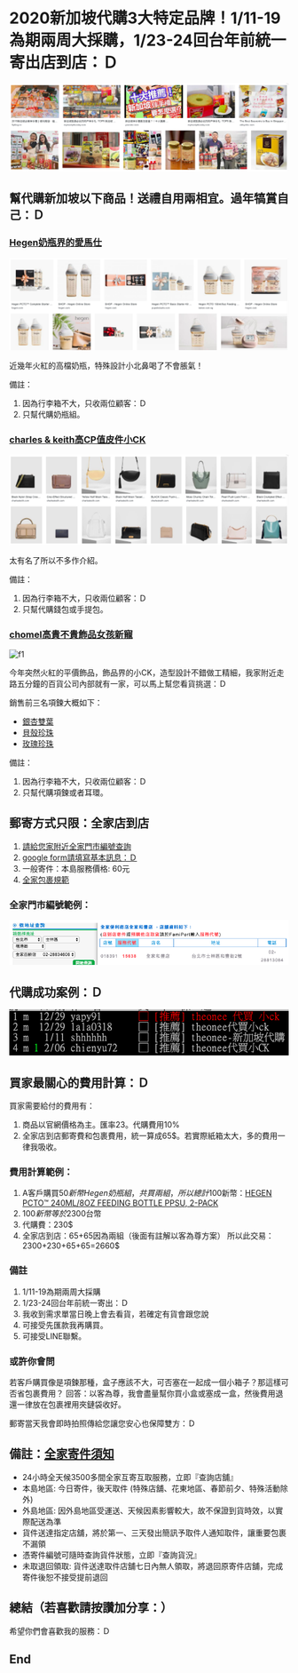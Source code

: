 # 2020新加坡代購3大特定品牌！1/11-19為期兩周大採購，1/23-24回台年前統一寄出店到店：Ｄ 
![f1](https://github.com/HCH1/blog/blob/master/fig/helpbuy0.png)

## 幫代購新加坡以下商品！送禮自用兩相宜。過年犒賞自己：Ｄ

### [Hegen奶瓶界的愛馬仕](https://www.hegen.com/shop)
![f1](https://github.com/HCH1/blog/blob/master/fig/helpbuy2.png)

近幾年火紅的高檔奶瓶，特殊設計小北鼻喝了不會脹氣！

備註：
1. 因為行李箱不大，只收兩位顧客：Ｄ
1. 只幫代購奶瓶組。



### [charles & keith高CP值皮件小CK](https://www.charleskeith.com/sg/bags)
![f1](https://github.com/HCH1/blog/blob/master/fig/helpbuy4.png)

太有名了所以不多作介紹。

備註：
1. 因為行李箱不大，只收兩位顧客：Ｄ
1. 只幫代購錢包或手提包。



### [chomel高貴不貴飾品女孩新寵](https://www.chomel.com.sg/collections/cubic-zirconia/Necklace)
![f1](https://github.com/HCH1/blog/blob/master/fig/helpbuy31.png)

今年突然火紅的平價飾品，飾品界的小CK，造型設計不錯做工精細，我家附近走路五分鐘的百貨公司內部就有一家，可以馬上幫您看貨挑選：Ｄ

銷售前三名項鍊大概如下：

- [銀杏雙葉](https://www.chomel.com.sg/collections/cubic-zirconia/products/cubic-zirconia-necklace-24)
- [貝殼珍珠](https://www.chomel.com.sg/collections/cubic-zirconia/products/cubic-zirconia-pendant-necklace-51)
- [玫瑰珍珠](https://www.chomel.com.sg/collections/cubic-zirconia/products/simulated-pearl-and-cubic-zirconia-long-necklace-1)

備註：
1. 因為行李箱不大，只收兩位顧客：Ｄ
1. 只幫代購項鍊或者耳環。



## 郵寄方式只限：全家店到店
1. [請給您家附近全家門市編號查詢](https://www.famiport.com.tw/Web_Famiport/page/ShopQuery.aspx)
1. [google form請填寫基本訊息：Ｄ](https://docs.google.com/forms/d/e/1FAIpQLSen2EU8UAV1az6cxFU3o_8dmL2B2JJyuRmERtOzXKJy_5O8dA/viewform?usp=pp_url)
1. 一般寄件：本島服務價格: 60元
1. [全家包裹規範](https://www.famiport.com.tw/Web_Famiport/page/service_caption.aspx?MN=5&CN=1141)

### 全家門市編號範例：
![f1](https://github.com/HCH1/blog/blob/master/fig/helpbuy1.png)

## 代購成功案例：Ｄ
![f1](https://github.com/HCH1/blog/blob/master/fig/helpbuy5.png)


## 買家最關心的費用計算：Ｄ
買家需要給付的費用有：
1. 商品以官網價格為主。匯率23。代購費用10%
1. 全家店到店郵寄費和包裹費用，統一算成65$。若實際紙箱太大，多的費用一律我吸收。

### 費用計算範例：
1. A客戶購買50$新幣Hegen奶瓶組，共買兩組，所以總計100$新幣：[HEGEN PCTO™ 240ML/8OZ FEEDING BOTTLE PPSU, 2-PACK](https://www.hegen.com/shop/feeding-bottle/hegen-pcto-240ml8oz-feeding-bottle-2-pack-ppsu)
1. 100$新幣等於2300$台幣
1. 代購費：230$
1. 全家店到店：65+65因為兩組（後面有註解以客為尊方案）
所以此交易：2300+230+65+65=2660$

### 備註
1. 1/11-19為期兩周大採購
1. 1/23-24回台年前統一寄出：Ｄ 
1. 我收到需求單當日晚上會去看貨，若確定有貨會跟您說
1. 可接受先匯款我再購買。
1. 可接受LINE聯繫。

### 或許你會問
若客戶購買像是項鍊那種，盒子應該不大，可否塞在一起成一個小箱子？那這樣可否省包裹費用？
回答：以客為尊，我會盡量幫你買小盒或塞成一盒，然後費用退還一律放在包裹裡用夾鏈袋收好。

郵寄當天我會即時拍照傳給您讓您安心也保障雙方：Ｄ

## 備註：[全家寄件須知](https://www.famiport.com.tw/Web_Famiport/page/service_caption.aspx?MN=5&CN=1141)
- 24小時全天候3500多間全家互寄互取服務，立即『查詢店舖』
- 本島地區: 今日寄件，後天取件 (特殊店舖、花東地區、春節前夕、特殊活動除外)
- 外島地區: 因外島地區受運送、天候因素影響較大，故不保證到貨時效，以實際配送為準
- 貨件送達指定店舖，將於第一、三天發出簡訊予取件人通知取件，讓重要包裹不漏領
- 憑寄件編號可隨時查詢貨件狀態，立即『查詢貨況』
- 未取退回領取: 貨件送達取件店舖七日內無人領取，將退回原寄件店舖，完成寄件後恕不接受提前退回

## 總結（若喜歡請按讚加分享：）
希望你們會喜歡我的服務：Ｄ

## End
